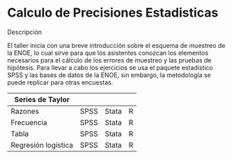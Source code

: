 # Calculo de Precisiones Estadisticas

Descripción

El taller inicia con una breve introducción sobre el esquema de muestreo de la ENOE, lo cual sirve para que los asistentes conozcan los elementos necesarios para el cálculo de los errores de muestreo y las pruebas de hipótesis.  Para llevar a cabo los ejercicios se usa el paquete estadístico SPSS y las bases de datos de la ENOE, sin embargo, la metodología se puede replicar para otras encuestas. 





| Series de Taylor ||||
|----------|:-------------:|------:|------:|
| Razones |  SPSS | Stata | R |
| Frecuencia |  SPSS | Stata | R |
| Tabla |  SPSS | Stata | R |
| Regresión logística |  SPSS | Stata | R |






